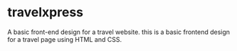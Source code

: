 # travelxpress
A basic front-end design for a  travel website.
this is a basic frontend design for a travel page using HTML and CSS.
